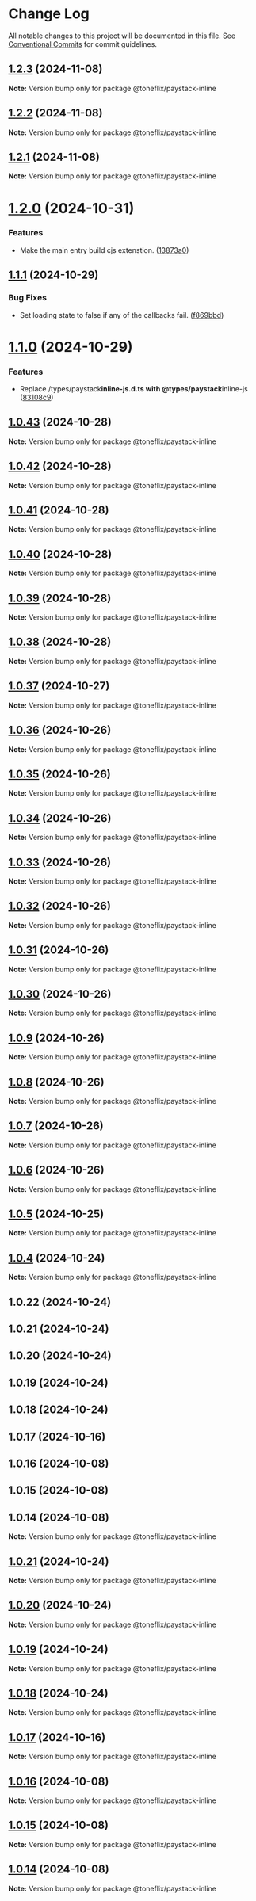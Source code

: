 # Change Log

All notable changes to this project will be documented in this file.
See [Conventional Commits](https://conventionalcommits.org) for commit guidelines.

## [1.2.3](https://github.com/toneflix/vue-component-pack/compare/@toneflix/paystack-inline@1.2.2...@toneflix/paystack-inline@1.2.3) (2024-11-08)

**Note:** Version bump only for package @toneflix/paystack-inline

## [1.2.2](https://github.com/toneflix/vue-component-pack/compare/@toneflix/paystack-inline@1.2.1...@toneflix/paystack-inline@1.2.2) (2024-11-08)

**Note:** Version bump only for package @toneflix/paystack-inline

## [1.2.1](https://github.com/toneflix/vue-component-pack/compare/@toneflix/paystack-inline@1.2.0...@toneflix/paystack-inline@1.2.1) (2024-11-08)

**Note:** Version bump only for package @toneflix/paystack-inline

# [1.2.0](https://github.com/toneflix/vue-component-pack/compare/@toneflix/paystack-inline@1.1.1...@toneflix/paystack-inline@1.2.0) (2024-10-31)

### Features

- Make the main entry build cjs extenstion. ([13873a0](https://github.com/toneflix/vue-component-pack/commit/13873a0136a90012cd19c319888ebdb8df3f75d7))

## [1.1.1](https://github.com/toneflix/vue-component-pack/compare/@toneflix/paystack-inline@1.1.0...@toneflix/paystack-inline@1.1.1) (2024-10-29)

### Bug Fixes

- Set loading state to false if any of the callbacks fail. ([f869bbd](https://github.com/toneflix/vue-component-pack/commit/f869bbdc8d8421cf661c32f3f0de74861fe74d12))

# [1.1.0](https://github.com/toneflix/vue-component-pack/compare/@toneflix/paystack-inline@1.0.43...@toneflix/paystack-inline@1.1.0) (2024-10-29)

### Features

- Replace /types/paystack**inline-js.d.ts with @types/paystack**inline-js ([83108c9](https://github.com/toneflix/vue-component-pack/commit/83108c9d9c19330f0ac0f90cfac65fd807ba9535))

## [1.0.43](https://github.com/toneflix/vue-component-pack/compare/@toneflix/paystack-inline@1.0.42...@toneflix/paystack-inline@1.0.43) (2024-10-28)

**Note:** Version bump only for package @toneflix/paystack-inline

## [1.0.42](https://github.com/toneflix/vue-component-pack/compare/@toneflix/paystack-inline@1.0.41...@toneflix/paystack-inline@1.0.42) (2024-10-28)

**Note:** Version bump only for package @toneflix/paystack-inline

## [1.0.41](https://github.com/toneflix/vue-component-pack/compare/@toneflix/paystack-inline@1.0.40...@toneflix/paystack-inline@1.0.41) (2024-10-28)

**Note:** Version bump only for package @toneflix/paystack-inline

## [1.0.40](https://github.com/toneflix/vue-component-pack/compare/@toneflix/paystack-inline@1.0.39...@toneflix/paystack-inline@1.0.40) (2024-10-28)

**Note:** Version bump only for package @toneflix/paystack-inline

## [1.0.39](https://github.com/toneflix/vue-component-pack/compare/@toneflix/paystack-inline@1.0.38...@toneflix/paystack-inline@1.0.39) (2024-10-28)

**Note:** Version bump only for package @toneflix/paystack-inline

## [1.0.38](https://github.com/toneflix/vue-component-pack/compare/@toneflix/paystack-inline@1.0.37...@toneflix/paystack-inline@1.0.38) (2024-10-28)

**Note:** Version bump only for package @toneflix/paystack-inline

## [1.0.37](https://github.com/toneflix/vue-component-pack/compare/@toneflix/paystack-inline@1.0.36...@toneflix/paystack-inline@1.0.37) (2024-10-27)

**Note:** Version bump only for package @toneflix/paystack-inline

## [1.0.36](https://github.com/toneflix/vue-component-pack/compare/@toneflix/paystack-inline@1.0.35...@toneflix/paystack-inline@1.0.36) (2024-10-26)

**Note:** Version bump only for package @toneflix/paystack-inline

## [1.0.35](https://github.com/toneflix/vue-component-pack/compare/@toneflix/paystack-inline@1.0.34...@toneflix/paystack-inline@1.0.35) (2024-10-26)

**Note:** Version bump only for package @toneflix/paystack-inline

## [1.0.34](https://github.com/toneflix/vue-component-pack/compare/@toneflix/paystack-inline@1.0.33...@toneflix/paystack-inline@1.0.34) (2024-10-26)

**Note:** Version bump only for package @toneflix/paystack-inline

## [1.0.33](https://github.com/toneflix/vue-component-pack/compare/@toneflix/paystack-inline@1.0.32...@toneflix/paystack-inline@1.0.33) (2024-10-26)

**Note:** Version bump only for package @toneflix/paystack-inline

## [1.0.32](https://github.com/toneflix/vue-component-pack/compare/@toneflix/paystack-inline@1.0.31...@toneflix/paystack-inline@1.0.32) (2024-10-26)

**Note:** Version bump only for package @toneflix/paystack-inline

## [1.0.31](https://github.com/toneflix/vue-component-pack/compare/@toneflix/paystack-inline@1.0.30...@toneflix/paystack-inline@1.0.31) (2024-10-26)

**Note:** Version bump only for package @toneflix/paystack-inline

## [1.0.30](https://github.com/toneflix/vue-component-pack/compare/@toneflix/paystack-inline@1.0.9...@toneflix/paystack-inline@1.0.30) (2024-10-26)

**Note:** Version bump only for package @toneflix/paystack-inline

## [1.0.9](https://github.com/toneflix/vue-component-pack/compare/@toneflix/paystack-inline@1.0.8...@toneflix/paystack-inline@1.0.9) (2024-10-26)

**Note:** Version bump only for package @toneflix/paystack-inline

## [1.0.8](https://github.com/toneflix/vue-component-pack/compare/@toneflix/paystack-inline@1.0.7...@toneflix/paystack-inline@1.0.8) (2024-10-26)

**Note:** Version bump only for package @toneflix/paystack-inline

## [1.0.7](https://github.com/toneflix/vue-component-pack/compare/@toneflix/paystack-inline@1.0.6...@toneflix/paystack-inline@1.0.7) (2024-10-26)

**Note:** Version bump only for package @toneflix/paystack-inline

## [1.0.6](https://github.com/toneflix/vue-component-pack/compare/@toneflix/paystack-inline@1.0.5...@toneflix/paystack-inline@1.0.6) (2024-10-26)

**Note:** Version bump only for package @toneflix/paystack-inline

## [1.0.5](https://github.com/toneflix/vue-component-pack/compare/@toneflix/paystack-inline@1.0.4...@toneflix/paystack-inline@1.0.5) (2024-10-25)

**Note:** Version bump only for package @toneflix/paystack-inline

## [1.0.4](https://github.com/toneflix/vue-component-pack/compare/@toneflix/paystack-inline@1.0.22...@toneflix/paystack-inline@1.0.4) (2024-10-24)

**Note:** Version bump only for package @toneflix/paystack-inline

## 1.0.22 (2024-10-24)

## 1.0.21 (2024-10-24)

## 1.0.20 (2024-10-24)

## 1.0.19 (2024-10-24)

## 1.0.18 (2024-10-24)

## 1.0.17 (2024-10-16)

## 1.0.16 (2024-10-08)

## 1.0.15 (2024-10-08)

## 1.0.14 (2024-10-08)

**Note:** Version bump only for package @toneflix/paystack-inline

## [1.0.21](https://github.com/toneflix/vue-component-pack/compare/1.0.20...1.0.21) (2024-10-24)

**Note:** Version bump only for package @toneflix/paystack-inline

## [1.0.20](https://github.com/toneflix/vue-component-pack/compare/1.0.19...1.0.20) (2024-10-24)

**Note:** Version bump only for package @toneflix/paystack-inline

## [1.0.19](https://github.com/toneflix/vue-component-pack/compare/1.0.18...1.0.19) (2024-10-24)

**Note:** Version bump only for package @toneflix/paystack-inline

## [1.0.18](https://github.com/toneflix/vue-component-pack/compare/1.0.17...1.0.18) (2024-10-24)

**Note:** Version bump only for package @toneflix/paystack-inline

## [1.0.17](https://github.com/toneflix/vue-component-pack/compare/1.0.16...1.0.17) (2024-10-16)

**Note:** Version bump only for package @toneflix/paystack-inline

## [1.0.16](https://github.com/toneflix/vue-component-pack/compare/1.0.15...1.0.16) (2024-10-08)

**Note:** Version bump only for package @toneflix/paystack-inline

## [1.0.15](https://github.com/toneflix/vue-component-pack/compare/1.0.14...1.0.15) (2024-10-08)

**Note:** Version bump only for package @toneflix/paystack-inline

## [1.0.14](https://github.com/toneflix/vue-component-pack/compare/1.0.13...1.0.14) (2024-10-08)

**Note:** Version bump only for package @toneflix/paystack-inline
